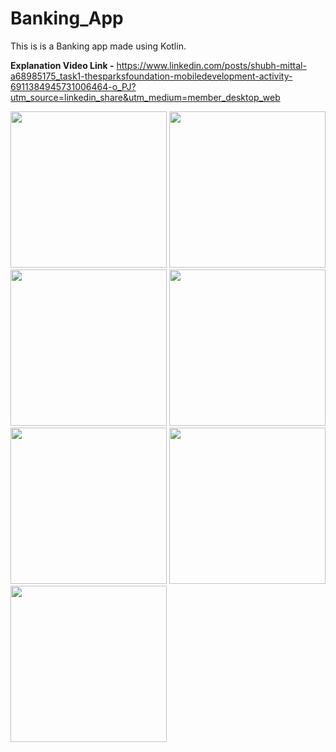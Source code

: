 # Banking_App
This is is a Banking app made using Kotlin.

**Explanation Video Link -** https://www.linkedin.com/posts/shubh-mittal-a68985175_task1-thesparksfoundation-mobiledevelopment-activity-6911384945731006464-o_PJ?utm_source=linkedin_share&utm_medium=member_desktop_web 

<p align = "left">
<img src="https://user-images.githubusercontent.com/59731205/161761666-a8cd8f34-b423-4f14-b45a-cb29d0165245.png" width ="250">
<img src="https://user-images.githubusercontent.com/59731205/161761826-a418fe47-7d36-47fc-a27e-08749994e711.png" width ="250">
<img src="https://user-images.githubusercontent.com/59731205/161761985-5d9df77d-af62-43d6-a1fb-e4b3118380c6.png" width ="250">
<img src="https://user-images.githubusercontent.com/59731205/161762298-564b594e-8022-433f-a0ca-d259cdba376e.png" width ="250">
<img src="https://user-images.githubusercontent.com/59731205/161762684-9bb9f313-7126-493a-97ff-2513c0e91104.png" width ="250">
<img src="https://user-images.githubusercontent.com/59731205/161762578-af522886-71ed-43bc-bb22-95f59af5c853.png" width ="250">
<img src="https://user-images.githubusercontent.com/59731205/161762457-91a5061f-cc8f-4fc8-8a93-2adf380d690c.png" width ="250">
</p>
